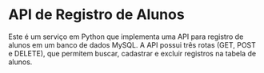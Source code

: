 # API de Registro de Alunos

Este é um serviço em Python que implementa uma API para registro de alunos em um banco de dados MySQL. A API possui três rotas (GET, POST e DELETE), que permitem buscar, cadastrar e excluir registros na tabela de alunos.
